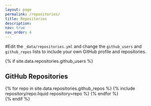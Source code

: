 ```yaml
---
layout: page
permalink: /repositories/
title: Repositories
description:
nav: true
nav_order: 4
---
```


#Edit the `_data/repositories.yml` and change the `github_users` and `github_repos` lists to include your own GitHub profile and repositories.

{% if site.data.repositories.github_users %}

## GitHub Repositories

<div class="repositories d-flex flex-wrap flex-md-row flex-column justify-content-between align-items-center">
  {% for repo in site.data.repositories.github_repos %}
    {% include repository/repo.liquid repository=repo %}
  {% endfor %}
</div>
{% endif %}
